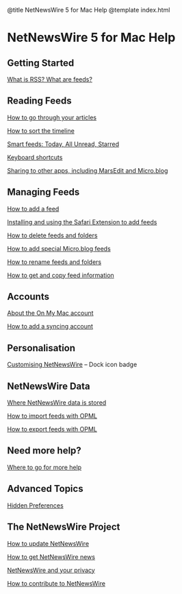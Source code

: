 @title NetNewsWire 5 for Mac Help
@template index.html

# NetNewsWire 5 for Mac Help


Getting Started
---------------

[What is RSS? What are feeds?](what-is-rss)


Reading Feeds
-------------

[How to go through your articles](reading-articles)

[How to sort the timeline](sorting-the-timeline)

[Smart feeds: Today, All Unread, Starred](smart-feeds)

[Keyboard shortcuts](keyboard-shortcuts)

[Sharing to other apps, including MarsEdit and Micro.blog](sharing-articles)


Managing Feeds
--------------

[How to add a feed](adding-feeds)

[Installing and using the Safari Extension to add feeds](safari-extension)

[How to delete feeds and folders](deleting-feeds-folders)

[How to add special Micro.blog feeds](micro-blog-feeds)

[How to rename feeds and folders](renaming-feeds)

[How to get and copy feed information](feed-info)


Accounts
--------

[About the On My Mac account](on-my-mac)

[How to add a syncing account](syncing-accounts)


Personalisation
---------------

[Customising NetNewsWire](customising) – Dock icon badge


NetNewsWire Data
----------------

[Where NetNewsWire data is stored](userdata-location)

[How to import feeds with OPML](import-opml)

[How to export feeds with OPML](export-opml)


Need more help?
---------------

[Where to go for more help](getting-more-help)


Advanced Topics
---------------

[Hidden Preferences](hidden-preferences)


The NetNewsWire Project
-----------------------

[How to update NetNewsWire](updating)

[How to get NetNewsWire news](netnewswire-news)

[NetNewsWire and your privacy](privacy)

[How to contribute to NetNewsWire](contributing)
